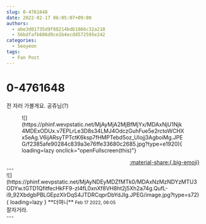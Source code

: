 ```yaml
---
slug: 0-4761648
date: 2022-02-17 06:05:07+09:00
authors:
  - abe3d01735d9f88214bdb1866c32a218
  - 56bdfafb606d9ce1b4ecdd572595e242
categories:
  - Seoyeon
tags:
  - Fan Post
---
```


# 0-4761648

<div class="post-container" markdown="1">
<div class="content-container md-sidebar__scrollwrap" markdown="1">

전 자러 가볼게요. 공쥬님(?)
<figure markdown="1">
![](https://phinf.wevpstatic.net/MjAyMjA2MjBfMjYx/MDAxNjU1Njk4MDExODUx.v7EPLrLe3D8s34LMJ4OdczGuhFue5e2rctoWCHXx5eAg.V6ijARsyTPTctK6ksp7fHMPTebd5oz_UIojj3AgboiMg.JPEG/f2385afe90284c839a3e76ffe33680c2685.jpg?type=e1920){ loading=lazy onclick="openFullscreen(this)"}
</figure>


</div>
</div>

<div style="text-align: right;" markdown="1">
<a href="https://weverse.io/fromis9/fanpost/0-4761648" style="text-align: right;">:material-share:{.big-emoji}</a>
</div>
---

<div class="comments-container md-sidebar__scrollwrap" markdown="1">
<div class="comment" markdown="1">
<div class='id-container' markdown="1">
![](https://phinf.wevpstatic.net/MjAyNDEyMDZfMTk0/MDAxNzMzNDYzMTU3ODYw.tGTD1QfitfecHkFF9-zI4fL0xnXf8VH8ht2j5Xh2a74g.QufL-i9_92XbdgbPBLGEpzXIrDqS4JTDRCqprDbYdJIg.JPEG/image.jpg?type=s72){ loading=lazy }
**<span class="artist">더여니</span>** <small>Feb 17 2022, 06:05</small><br>
</div>
<div class='comment-body' markdown="1">
잘자거라.
</div>
</div>
</div>
---
